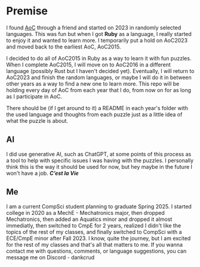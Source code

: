 # Premise
I found [AoC](https://adventofcode.com/about) through a friend and started on 2023 in randomly selected languages.
This was fun but when I got **Ruby** as a language, I really started to enjoy it and wanted to learn more.
I temporarily put a hold on AoC2023 and moved back to the earliest AoC, AoC2015.

I decided to do all of AoC2015 in Ruby as a way to learn it with fun puzzles.
When I complete AoC2015, I will move on to AoC2016 in a different language (possibly Rust but I haven't decided yet).
Eventually, I will return to AoC2023 and finish the random languages, or maybe I will do it in between other years as a way to find a new one to learn more.
This repo will be holding every day of AoC from each year that I do, from now on for as long as I participate in AoC.

There should be (if I get around to it) a README in each year's folder with the used language and thoughts from each puzzle just as a little idea of what the puzzle is about.

## AI
I did use generative AI, such as ChatGPT, at some points of this process as a tool to help with specific issues I was having with the puzzles. 
I personally think this is the way it should be used for now, but hey maybe in the future I won't have a job.
***C’est la Vie***

## Me
I am a current CompSci student planning to graduate Spring 2025.
I started college in 2020 as a MechE - Mechatronics major, then dropped Mechatronics, then added an Aquatics minor and dropped it almost immediatly, then switched to CmpE for 2 years, realized I didn't like the topics of the rest of my classes, and finally switched to CompSci with a ECE/CmpE minor after Fall 2023.
I know, quite the journey, but I am excited for the rest of my classes and that's all that matters to me.
If you wanna contact me with questions, comments, or language suggestions, you can message me on Discord - dankcrud
